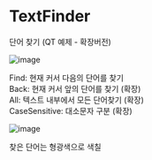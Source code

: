 # TextFinder
단어 찾기 (QT 예제 - 확장버전)

![image](https://github.com/user-attachments/assets/4f2513b4-26ca-4912-b256-1e69c94da60e)

Find: 현재 커서 다음의 단어를 찾기<br>
Back: 현재 커서 앞의 단어를 찾기    (확장)<br>
All: 텍스트 내부에서 모든 단어찾기  (확장)<br>
CaseSensitive: 대소문자 구분       (확장)<br>


![image](https://github.com/user-attachments/assets/67315a25-b7b3-42a6-9ed4-b185b11668f0)

찾은 단어는 형광색으로 색칠 <br>
